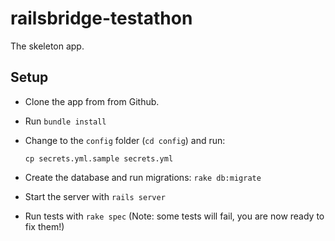 # railsbridge-testathon

The skeleton app.

## Setup

* Clone the app from from Github.
* Run `bundle install`
* Change to the `config` folder (`cd config`) and run:

  ```
  cp secrets.yml.sample secrets.yml
  ```
* Create the database and run migrations: `rake db:migrate`
* Start the server with `rails server`
* Run tests with `rake spec` (Note: some tests will fail, you are now ready to fix them!)
